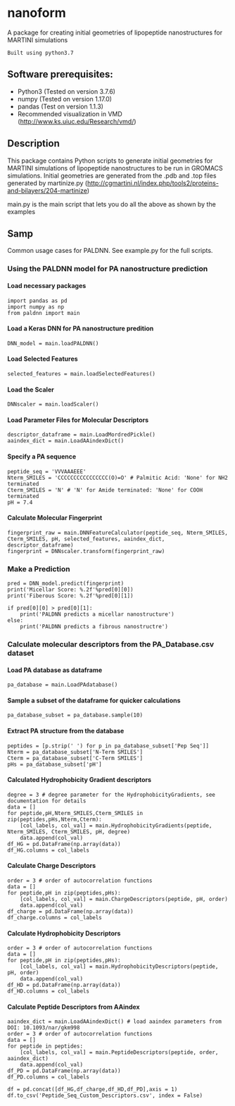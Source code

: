 # nanoform
A package for creating initial geometries of lipopeptide nanostructures for MARTINI simulations

    Built using python3.7

## Software prerequisites:
- Python3 (Tested on version 3.7.6)
- numpy (Tested on version 1.17.0)
- pandas (Test on version 1.1.3)
- Recommended visualization in VMD (http://www.ks.uiuc.edu/Research/vmd/)

## Description
This package contains Python scripts to generate initial geometries for MARTINI simulations of lipopeptide nanostructures to be run in GROMACS simulations. Initial geometries are generated from the .pdb and .top files generated by martinize.py (http://cgmartini.nl/index.php/tools2/proteins-and-bilayers/204-martinize)

main.py is the main script that lets you do all the above as shown by the examples

## Samp
Common usage cases for PALDNN. See example.py for the full scripts.

### Using the PALDNN model for PA nanostructure prediction
#### Load necessary packages
    import pandas as pd
    import numpy as np
    from paldnn import main
#### Load a Keras DNN for PA nanostructure predition
    DNN_model = main.loadPALDNN()

#### Load Selected Features
    selected_features = main.loadSelectedFeatures()

#### Load the Scaler
    DNNscaler = main.loadScaler()

#### Load Parameter Files for Molecular Descriptors
    descriptor_dataframe = main.LoadMordredPickle()
    aaindex_dict = main.LoadAAindexDict()

#### Specify a PA sequence
    peptide_seq = 'VVVAAAEEE'
    Nterm_SMILES = 'CCCCCCCCCCCCCCCC(O)=O' # Palmitic Acid: 'None' for NH2 terminated
    Cterm_SMILES = 'N' # 'N' for Amide terminated: 'None' for COOH terminated
    pH = 7.4

#### Calculate Molecular Fingerprint
    fingerprint_raw = main.DNNFeatureCalculator(peptide_seq, Nterm_SMILES, Cterm_SMILES, pH, selected_features, aaindex_dict, descriptor_dataframe)
    fingerprint = DNNscaler.transform(fingerprint_raw)

### Make a Prediction
    pred = DNN_model.predict(fingerprint)
    print('Micellar Score: %.2f'%pred[0][0])
    print('Fiberous Score: %.2f'%pred[0][1])

    if pred[0][0] > pred[0][1]:
        print('PALDNN predicts a micellar nanostructure')
    else:
        print('PALDNN predicts a fibrous nanostructre')

### Calculate molecular descriptors from the PA_Database.csv dataset
#### Load PA database as dataframe
    pa_database = main.LoadPAdatabase()

#### Sample a subset of the dataframe for quicker calculations
    pa_database_subset = pa_database.sample(10)

#### Extract PA structure from the database
    peptides = [p.strip(' ') for p in pa_database_subset['Pep Seq']]
    Nterm = pa_database_subset['N-Term SMILES']
    Cterm = pa_database_subset['C-Term SMILES']
    pHs = pa_database_subset['pH']

#### Calculated Hydrophobicity Gradient descriptors
    degree = 3 # degree parameter for the HydrophobicityGradients, see documentation for details
    data = []
    for peptide,pH,Nterm_SMILES,Cterm_SMILES in zip(peptides,pHs,Nterm,Cterm):
        [col_labels, col_val] = main.HydrophobicityGradients(peptide, Nterm_SMILES, Cterm_SMILES, pH, degree)
        data.append(col_val)
    df_HG = pd.DataFrame(np.array(data))
    df_HG.columns = col_labels

#### Calculate Charge Descriptors
    order = 3 # order of autocorrelation functions
    data = []
    for peptide,pH in zip(peptides,pHs):
        [col_labels, col_val] = main.ChargeDescriptors(peptide, pH, order)
        data.append(col_val)
    df_charge = pd.DataFrame(np.array(data))
    df_charge.columns = col_labels

#### Calculate Hydrophobicity Descriptors
    order = 3 # order of autocorrelation functions
    data = []
    for peptide,pH in zip(peptides,pHs):
        [col_labels, col_val] = main.HydrophobicityDescriptors(peptide, pH, order)
        data.append(col_val)
    df_HD = pd.DataFrame(np.array(data))
    df_HD.columns = col_labels

#### Calculate Peptide Descriptors from AAindex
    aaindex_dict = main.LoadAAindexDict() # load aaindex parameters from DOI: 10.1093/nar/gkm998
    order = 3 # order of autocorrelation functions
    data = []
    for peptide in peptides:
        [col_labels, col_val] = main.PeptideDescriptors(peptide, order, aaindex_dict)
        data.append(col_val)
    df_PD = pd.DataFrame(np.array(data))
    df_PD.columns = col_labels

    df = pd.concat([df_HG,df_charge,df_HD,df_PD],axis = 1)
    df.to_csv('Peptide_Seq_Custom_Descriptors.csv', index = False)        
